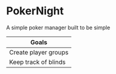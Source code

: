 # PokerNight
A simple poker manager built to be simple

Goals |
------|
Create player groups |
Keep track of blinds |